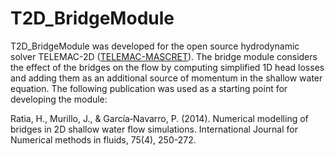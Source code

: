 # T2D_BridgeModule
T2D_BridgeModule was developed for the open source hydrodynamic solver TELEMAC-2D ([TELEMAC-MASCRET](http://www.opentelemac.org/)). The bridge module considers the effect of the bridges on the flow by computing simplified 1D head losses and adding them as an additional source of momentum in the shallow water equation. The following publication was used as a starting point for developing the module:

Ratia, H., Murillo, J., & García‐Navarro, P. (2014). Numerical modelling of bridges in 2D shallow water flow simulations. International Journal for Numerical methods in fluids, 75(4), 250-272.


